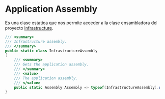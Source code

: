 # Application Assembly

Es una clase estatica que nos permite acceder a la clase ensambladora del proyecto [Infrastructure](infrastructure.md).

```csharp
/// <summary>
/// Infrastructure assembly.
/// </summary>
public static class InfrastructureAssembly
{
    /// <summary>
    /// Gets the application assembly.
    /// </summary>
    /// <value>
    /// The application assembly.
    /// </value>
    public static Assembly Assembly => typeof(InfrastructureAssembly).Assembly;
}

```
